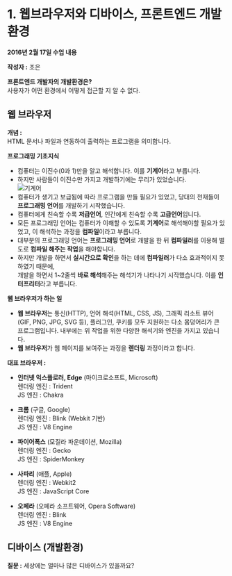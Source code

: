 # 1. 웹브라우저와 디바이스, 프론트엔드 개발 환경 
**2016년 2월 17일 수업 내용**  
 
**작성자 :** 조은  

**프론트엔드 개발자의 개발환경은?**   
사용자가 어떤 환경에서 어떻게 접근할 지 알 수 없다.   

## 웹 브라우저 
**개념 :**  
HTML 문서나 파일과 연동하여 출력하는 프로그램을 의미합니다.  

**프로그래밍 기초지식**   

- 컴퓨터는 이진수(0과 1)만을 알고 해석합니다. 이를 **기계어**라고 부릅니다.   
- 하지만 사람들이 이진수만 가지고 개발하기에는 무리가 있었습니다.   
  ![기계어](http://www.ninisworld.com/oddsends/justforfun/funpicts/realprogrammers.jpg) 
- 컴퓨터가 생기고 보급됨에 따라 프로그램을 만들 필요가 있었고, 당대의 천재들이 **프로그래밍 언어**를 개발하기 시작했습니다.   
- 컴퓨터에게 친숙할 수록 **저급언어**, 인간에게 친숙할 수록 **고급언어**입니다.   
- 모든 프로그래밍 언어는 컴퓨터가 이해할 수 있도록 **기계어**로 해석해야할 필요가 있었고, 이 해석하는 과정을 **컴파일**이라고 부릅니다.   
- 대부분의 프로그래밍 언어는 **프로그래밍 언어**로 개발을 한 뒤 **컴파일러**를 이용해 별도로 **컴파일 해주는 작업**을 해야합니다.   
- 하지만 개발을 하면서 **실시간으로 확인**을 하는 데에 **컴파일러**가 다소 효과적이지 못하였기 때문에,   
  개발을 하면서 1~2줄씩 **바로 해석**해주는 해석기가 나타나기 시작했습니다. 이를 **인터프리터**라고 부릅니다.   

**웹 브라우저가 하는 일**  

- **웹 브라우저**는 통신(HTTP), 언어 해석(HTML, CSS, JS), 그래픽 리소트 뷰어(GIF, PNG, JPG, SVG 등), 플러그인, 쿠키를 모두 지원하는 다소 몸덩어리가 큰 프로그램입니다. 내부에는 위 작업을 위한 다양한 해석기와 엔진을 가지고 있습니다.
- **웹 브라우저**가 웹 페이지를 보여주는 과정을 **렌더링** 과정이라고 합니다.  

**대표 브라우저 :**  

- **인터넷 익스플로러, Edge** (마이크로소프트, Microsoft)  
  렌더링 엔진 : Trident  
  JS 엔진 : Chakra  
  
- **크롬** (구글, Google)  
  렌더링 엔진 : Blink (Webkit 기반)  
  JS 엔진 : V8 Engine  
  
- **파이어폭스** (모질라 파운데이션, Mozilla)  
  렌더링 엔진 : Gecko  
  JS 엔진 : SpiderMonkey  
  
- **사파리** (애플, Apple)  
  렌더링 엔진 : Webkit2  
  JS 엔진 : JavaScript Core  
  
- **오페라** (오페라 소프트웨어, Opera Software)  
  렌더링 엔진 : Blink  
  JS 엔진 : V8 Engine  

## 디바이스 (개발환경)  
**질문 :** 세상에는 얼마나 많은 디바이스가 있을까요?















